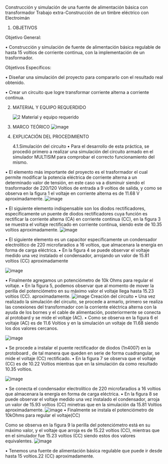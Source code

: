 Construcción y simulación de una fuente de alimentación básica con transformador
Trabajo extra-Construcción de un timbre eléctrico con Electroimán
1. OBJETIVOS

Objetivo General:

•	Construcción y simulación de fuente de alimentación básica regulable de hasta 15 voltios de corriente continua, con la implementación de un trasformador.

Objetivos Específicos:

•	Diseñar una simulación del proyecto para compararlo con el resultado real obtenido.

•	Crear un circuito que logre transformar corriente alterna a corriente continua.

2. MATERIAL Y EQUIPO REQUERDIDO

   ![2 Material y equipo requerido](https://user-images.githubusercontent.com/93946423/156901387-755395fa-05d5-4a6c-a250-17dd4773c651.png)



3. MARCO TEÓRICO
 ![image](https://user-images.githubusercontent.com/93946423/156900213-7ec7abbb-bd49-4d95-b599-d29138f3a89c.png)
 
4. EXPLICACIÓN DEL PROCEDIMIENTO
   
   4.1.Simulación del circuito
•	Para el desarrollo de esta práctica, se procedió primero a realizar una simulación del circuito armado en el simulador MULTISIM para comprobar el correcto funcionamiento del mismo.

•	El elemento más importante del proyecto es el trasformador el cual permite modificar la potencia eléctrica de corriente alterna a un determinado valor de tensión, en este caso va a disminuir siendo el trasformador de 220/120 Voltios de entrada a 9 voltios de salida, y como se observa en la figura 1 el voltaje en corriente alterna es de 11.68 V aproximadamente.
![image](https://user-images.githubusercontent.com/93946423/156907359-afa94dd9-3f4c-4c95-907e-e77b45ee07ad.png)

•	El siguiente elemento indispensable son los diodos rectificadores, específicamente un puente de diodos rectificadores cuya función es rectificar la corriente alterna (CA) en corriente continua (CC), en la figura 3 se muestra el voltaje rectificado en corriente continua, siendo este de 10.35 voltios aproximadamente.
![image](https://user-images.githubusercontent.com/93946423/156907705-ca8b7f9d-9491-4ca2-9e5a-72035ce1afa1.png)


•	El siguiente elemento es un capacitor específicamente un condensador electrolítico de 220 microfaradios a 16 voltios, que almacenara la energía en forma de carga eléctrica.
•	En la figura 4 se puede observar el voltaje medido una vez instalado el condensador, arrojando un valor de 15.81 voltios (CC) aproximadamente



![image](https://user-images.githubusercontent.com/93946423/156908035-ce1e0170-11db-497a-aebb-aaab59fec50f.png)

•	Finalmente agregamos un potenciómetro de 10k Ohms para regular el voltaje.
•	En la figura 5, podemos observar que al momento de mover la perilla del potenciómetro en su máximo valor el voltaje llega hasta 15.23 voltios (CC). aproximadamente. 
![image](https://user-images.githubusercontent.com/93946423/156908265-b55ca94c-e17e-41cc-b986-fbb96a1d835e.png)
Creación del circuito
•	Una vez realizado la simulación del circuito, se procede a armarlo, primero se realiza las conexiones del transformador con la corriente eléctrica alterna con la ayuda de los bornes y el cable de alimentación, posteriormente se conecta al protobard y se mide el voltaje (AC).
•	Como se observa en la figura 6 el voltaje (AC) es de 11.6 Voltios y en la simulación un voltaje de 11.68 siendo los dos valores cercanos.

![image](https://user-images.githubusercontent.com/93946423/157065724-6f6aba44-e9c7-49f8-b55b-1e753462875b.png)


•	Se procede a instalar el puente rectificador de diodos  (1n4007) en la protoboard , de tal manera que queden en serie de forma cuadrangular, se mide el voltaje (CC) rectificado.
•	En la figura 7 se observa  que el voltaje (CC) es de 10.22 Voltios mientras que en la simulación da como resultado 10.35 voltios.


![image](https://user-images.githubusercontent.com/93946423/157066212-371e7c46-ccac-45d0-9ce8-e2724a16afe9.png)


•	Se conecta el condensador electrolítico de 220 microfaradios a 16 voltios  que almacenara la energía en forma de carga eléctrica.
•	En la figura 8 se puede observar el voltaje medido una vez instalado el condensador, arroja un valor de 15.93 voltios (CC)  minetras que en la simulación da 15.81 Voltios aproximadamente.
![image](https://user-images.githubusercontent.com/93946423/157067699-60de12fe-16c1-43e7-a7ae-287ad61e0d69.png)
•	Finalmente se instala el potenciómetro de 10kOhms para regular el voltaje(CC)

Como se observa en la figura 9 la perilla del potenciómetro está en su máximo valor, y el voltaje que arroja es de 15.22 voltios (CC), mientras que en el simulador fue 15.23 voltios (CC) siendo estos dos valores equivalentes.
![image](https://user-images.githubusercontent.com/93946423/157068043-7f8620b0-b47a-4bcc-a88e-39771b846f9c.png)

•	Tenemos una fuente de alimentación básica regulable que puede ir desde hasta 15 voltios.22 (CC) aproximadamente.

















